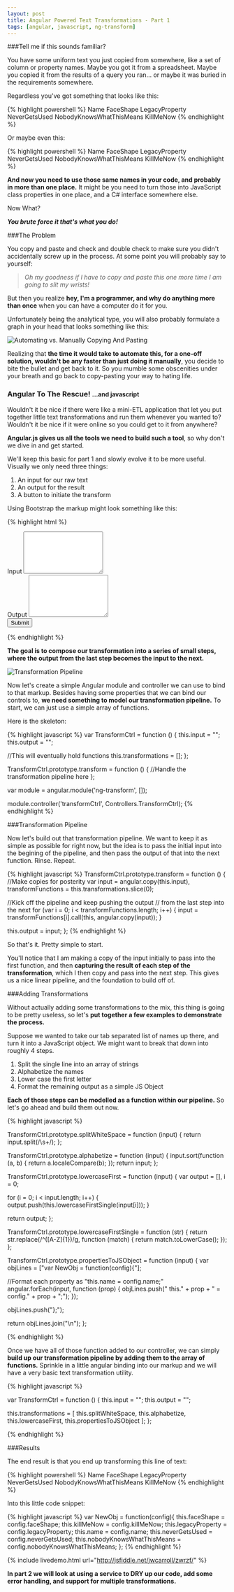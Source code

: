 ```yaml
---
layout: post
title: Angular Powered Text Transformations - Part 1
tags: [angular, javascript, ng-transform]
---
```


###Tell me if this sounds familiar?

You have some uniform text you just copied from somewhere, like a set of column or property names.
Maybe you got it from a spreadsheet. Maybe you copied it from the results of a query you ran... or maybe
it was buried in the requirements somewhere.

Regardless you've got something that looks like this:

{% highlight powershell %}
Name    FaceShape   LegacyProperty  NeverGetsUsed   NobodyKnowsWhatThisMeans KillMeNow
{% endhighlight %}

Or maybe even this:

{% highlight powershell %}
Name
FaceShape
LegacyProperty
NeverGetsUsed
NobodyKnowsWhatThisMeans
KillMeNow
{% endhighlight %}

**And now you need to use those same names in your code, and probably in more than one place.**
It might be you need to turn those into JavaScript class properties in one place, and a C# interface
somewhere else.

Now What?

***You brute force it that's what you do!***

###The Problem

You copy and paste and check and double check to make sure you
didn't accidentally screw up in the process. At some point you will probably say to yourself:

> *Oh my goodness if I have to copy and paste this one more time I am going to slit my wrists!*

But then you realize **hey, I'm a programmer, and why do anything more than once** when you can have a computer do it for you.

Unfortunately being the analytical type, you will also probably formulate a graph in your head that looks something like this:

![Automating vs. Manually Copying And Pasting](/img/automate-vs-manual.png "Automating vs. Manually Copying And Pasting")

Realizing that **the time it would take to automate this, for a one-off solution, wouldn't be any faster than
just doing it manually**, you decide to bite the bullet and get back to it. So you mumble some obscenities under your
breath and go back to copy-pasting your way to hating life.

<h3>Angular To The Rescue! <small>...and javascript</small></h3>

Wouldn't it be nice if there were like a mini-ETL application that let you put together little text transformations
and run them whenever you wanted to? Wouldn't it be nice if it were online so you could get to it from anywhere?

**Angular.js gives us all the tools we need to build such a tool**, so why don't we dive in and get started.

We'll keep this basic for part 1 and slowly evolve it to be more useful. Visually we only need three things:

1. An input for our raw text
2. An output for the result
3. A button to initiate the transform

Using Bootstrap the markup might look something like this:

{% highlight html %}
<div>
  <form role="form">
    <div class="form-group">
      <label for="tbInput">Input</label>
      <textarea id="tbInput" class="form-control" rows="6"></textarea>
    </div>
    <div class="form-group">
      <label for="tbOutput">Output</label>
      <textarea id="tbOutput" class="form-control" rows="6"></textarea>
    </div>
    <div class="form-group">
      <button type="button" class="btn btn-default">Submit</button>
    </div>
  </form>
</div>
{% endhighlight %}

**The goal is to compose our transformation into a series of small steps, where the output
from the last step becomes the input to the next.**

![Transformation Pipeline](/img/transformation-pipeline.png "Transformation Pipeline")

Now let's create a simple Angular module and controller we can use to bind to that markup. Besides having some
properties that we can bind our controls to, **we need something to model our transformation pipeline.**
To start, we can just use a simple array of functions.

Here is the skeleton:

{% highlight javascript %}
var TransformCtrl = function () {
  this.input = "";
  this.output = "";

  //This will eventually hold functions
  this.transformations = [];
};

TransformCtrl.prototype.transform = function () {
  //Handle the transformation pipeline here
};

var module = angular.module('ng-transform', []);

module.controller('transformCtrl', Controllers.TransformCtrl);
{% endhighlight %}

###Transformation Pipeline

Now let's build out that transformation pipeline. We want to keep it as simple as possible for right now, but the
idea is to pass the initial input into the begining of the pipeline, and then pass the output of that into the next
function. Rinse. Repeat.

{% highlight javascript %}
TransformCtrl.prototype.transform = function () {
  //Make copies for posterity
  var input = angular.copy(this.input),
      transformFunctions = this.transformations.slice(0);

  //Kick off the pipeline and keep pushing the output
  // from the last step into the next
  for (var i = 0; i < transformFunctions.length; i++) {
    input = transformFunctions[i].call(this, angular.copy(input));
  }

  this.output = input;
};
{% endhighlight %}

So that's it. Pretty simple to start.

You'll notice that I am making a copy of the input initially to pass into the first function, and then **capturing
the result of each step of the transformation**, which I then copy and pass into the next step. This gives us a nice linear
pipeline, and the foundation to build off of.

###Adding Transformations

Without actually adding some transformations to the mix, this thing is going to be pretty useless, so let's **put together
a few examples to demonstrate the process.**

Suppose we wanted to take our tab separated list of names up there, and turn it into a JavaScript object. We might want
to break that down into roughly 4 steps.

1. Split the single line into an array of strings
2. Alphabetize the names
3. Lower case the first letter
3. Format the remaining output as a simple JS Object

**Each of those steps can be modelled as a function within our pipeline.** So let's go ahead and build them out now.

{% highlight javascript %}

TransformCtrl.prototype.splitWhiteSpace = function (input) {
  return input.split(/\s+/);
};

TransformCtrl.prototype.alphabetize = function (input) {
  input.sort(function (a, b) {
    return a.localeCompare(b);
  });
  return input;
};

TransformCtrl.prototype.lowercaseFirst = function (input) {
  var output = [],
      i = 0;

  for (i = 0; i < input.length; i++) {
    output.push(this.lowercaseFirstSingle(input[i]));
  }

  return output;
};

TransformCtrl.prototype.lowercaseFirstSingle = function (str) {
  return str.replace(/^([A-Z]{1})/g, function (match) {
    return match.toLowerCase();
  });
};

TransformCtrl.prototype.propertiesToJSObject = function (input) {
  var objLines = ["var NewObj = function(config){"];

  //Format each property as "this.name = config.name;"
  angular.forEach(input, function (prop) {
    objLines.push("  this." + prop + " = config." + prop + ";");
  });

  objLines.push("};");

  return objLines.join("\n");
};

{% endhighlight %}

Once we have all of those function added to our controller, we can simply **build up our transformation pipeline by
adding them to the array of functions.** Sprinkle in a little angular binding into our markup and we will have a very
basic text transformation utility.

{% highlight javascript %}

var TransformCtrl = function () {
  this.input = "";
  this.output = "";

  this.transformations = [
    this.splitWhiteSpace,
    this.alphabetize,
    this.lowercaseFirst,
    this.propertiesToJSObject
  ];
};

{% endhighlight %}

###Results

The end result is that you end up transforming this line of text:

{% highlight powershell %}
Name    FaceShape   LegacyProperty  NeverGetsUsed   NobodyKnowsWhatThisMeans KillMeNow
{% endhighlight %}

Into this little code snippet:

{% highlight javascript %}
var NewObj = function(config){
  this.faceShape = config.faceShape;
  this.killMeNow = config.killMeNow;
  this.legacyProperty = config.legacyProperty;
  this.name = config.name;
  this.neverGetsUsed = config.neverGetsUsed;
  this.nobodyKnowsWhatThisMeans = config.nobodyKnowsWhatThisMeans;
};
{% endhighlight %}

{% include livedemo.html url="http://jsfiddle.net/jwcarroll/zwrzf/" %}

**In part 2 we will look at using a service to DRY up our code, add some error handling, and support for multiple transformations.**